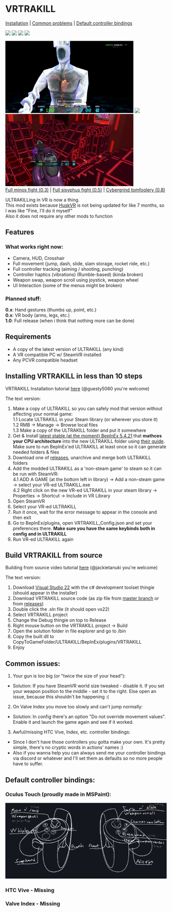# VRTRAKILL
[Installation](https://github.com/whateverusername0/VRTRAKILL/edit/master/README.md#installing-vrtrakill-in-less-than-10-steps) | [Common problems](https://github.com/whateverusername0/VRTRAKILL/edit/master/README.md#common-issues) | [Default controller bindings](https://github.com/whateverusername0/VRTRAKILL/edit/master/README.md#default-controller-bindings)

[![](https://img.shields.io/github/downloads/whateverusername0/VRTRAKILL/total)](https://github.com/whateverusername0/VRTRAKILL/releases)
[![](https://img.shields.io/github/downloads/whateverusername0/VRTRAKILL/latest/total)](https://github.com/whateverusername0/VRTRAKILL/releases)
[![](https://img.shields.io/github/v/release/whateverusername0/VRTRAKILL)](https://github.com/whateverusername0/VRTRAKILL/releases/latest)
[![](https://img.shields.io/discord/1105714562931638326)](https://discord.gg/TTUw5Aevce)

![](/GithubStuff/thypunishmentisdeath.gif) ![](/GithubStuff/youcantescape.gif) ![](/GithubStuff/+execution.gif)  
[Full minos fight (0.3)](https://www.youtube.com/watch?v=yrofGYf_xTI) | [Full sisyphus fight (0.5)](https://www.youtube.com/watch?v=DhcVx6yBEaM) | [Cybergrind tomfoolery (0.8)](https://youtu.be/n2aAljuvpMo)  

ULTRAKILLing in VR is now a thing.  
This mod exists because [HuskVR](https://github.com/TeamDoodz/HuskVR) is not being updated for like 7 months, so I was like "Fine, I'll do it myself"  
Also it does not require any other mods to function  

## Features
### What works right now:
- Camera, HUD, Crosshair
- Full movement (jump, dash, slide, slam storage, rocket ride, etc.)
- Full controller tracking (aiming / shooting, punching)
- Controller haptics (vibrations) (Rumble-based) (kinda broken)
- Weapon swap, weapon scroll using joystick, weapon wheel
- UI Interaction (some of the menus might be broken)
### Planned stuff:
**0.x**: Hand gestures (thumbs up, point, etc.)  
**0.x**: VR body (arms, legs, etc.)  
**1.0**: Full release (when i think that nothing more can be done)

## Requirements
- A copy of the latest version of ULTRAKILL (any kind)
- A VR compatible PC w/ SteamVR installed
- Any PCVR compatible headset

## Installing VRTRAKILL in less than 10 steps
VRTRAKILL Installation tutorial [here](https://www.youtube.com/watch?v=FcTysn8jwFQ) (@guesty5060 you're welcome)

The text version:
1. Make a copy of ULTRAKILL so you can safely mod that version without affecting your normal game:  
  1.1 Locate ULTRAKILL in your Steam library (or wherever you store it)  
  1.2 RMB -> Manage -> Browse local files  
  1.3 Make a copy of the ULTRAKILL folder and put it somewhere  
2. Get & Install [latest stable (at the moment) BepInEx 5.4.21](https://github.com/BepInEx/BepInEx/releases/tag/v5.4.21) that **mathces your CPU architecture** into the new ULTRAKILL folder using [their guide](https://github.com/BepInEx/BepInEx/wiki/Installation). Make sure to run BepInEx'ed ULTRAKILL at least once so it can generate needed folders & files  
3. Download one of [releases](https://github.com/whateverusername0/VRTRAKILL/releases), unarchive and merge both ULTRAKILL folders  
4. Add the modded ULTRAKILL as a 'non-steam game' to steam so it can be run with SteamVR:  
  4.1 ADD A GAME (at the bottom left in library) -> Add a non-steam game -> select your VR-ed ULTRAKILL.exe  
  4.2 Right click on the new VR-ed ULTRAKILL in your steam library -> Properties -> Shortcut -> Include in VR Library  
5. Open SteamVR  
6. Select your VR-ed ULTRAKILL  
7. Run it once, wait for the error message to appear in the console and then exit  
8. Go to BepInEx/plugins, open VRTRAKILL_Config.json and set your preferences there. **Make sure you have the same keybinds both in config and in ULTRAKILL**  
9. Run VR-ed ULTRAKILL again  

## Build VRTRAKILL from source
Building from source video tutorial [here](https://www.youtube.com/watch?v=h1rS-p7aFFo) (@jackietanuki you're welcome)

The text version:
1. Download [Visual Studio 22](https://visualstudio.microsoft.com/vs/) with the c# development toolset thingie (should appear in the installer)  
2. Download VRTRAKILL source code (as zip file from [master branch](https://github.com/whateverusername0/VRTRAKILL/archive/refs/heads/master.zip) or from [releases](https://github.com/whateverusername0/VRTRAKILL/releases))  
3. Double click the .sln file (it should open vs22)  
4. Select VRTRAKILL project
5. Change the Debug thingie on top to Release  
6. Right mouse button on the VRTRAKILL project -> Build
7. Open the solution folder in file explorer and go to /bin
8. Copy the built dll to CopyToGameFolder/ULTRAKILL/BepInEx/plugins/VRTRAKILL
9. Enjoy

## Common issues:
1. Your gun is too big (or "twice the size of your head"):  
  - Solution: If you have SteamVR world size tweaked - disable it. If you set your weapon position to the middle - set it to the right. Else open an issue, because this shouldn't be happening :(  
2. On Valve Index you move too slowly and can't jump normally:  
  - Solution: In config there's an option "Do not override movement values". Enable it and launch the game again and see if it worked.
3. Awful/missing HTC Vive, Index, etc. controller bindings:
  - Since I don't have those controllers you gotta make your own. It's pretty simple, there's no cryptic words in actions' names :)
  - Also if you wanna help you can always send me your controller bindings via discord or whatever and I'll set them as defaults so no more people have to suffer.

## Default controller bindings:
### Oculus Touch (proudly made in MSPaint):
![](GithubStuff/DCB_Touch.png)

### HTC Vive - Missing
### Valve Index - Missing
